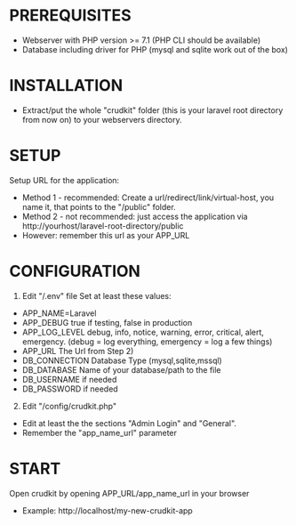 # PREREQUISITES
* Webserver with PHP version >= 7.1 (PHP CLI should be available)
* Database including driver for PHP (mysql and sqlite work out of the box)

# INSTALLATION
* Extract/put the whole "crudkit" folder (this is your laravel root directory from now on) to your webservers <htdocs> directory.
	
# SETUP
Setup URL for the application:
* Method 1 - recommended: 
Create a url/redirect/link/virtual-host, you name it, that points to the "<laravel-root-directory>/public" folder.
* Method 2 - not recommended: 
just access the application via http://yourhost/laravel-root-directory/public
* However: remember this url as your APP_URL

# CONFIGURATION
1. Edit "<laravel-root-directory>/.env" file
Set at least these values:
* APP_NAME=Laravel
* APP_DEBUG		true if testing, false in production
* APP_LOG_LEVEL	debug, info, notice, warning, error, critical, alert, emergency. (debug = log everything, emergency = log a few things)
* APP_URL			The Url from Step 2)
* DB_CONNECTION	Database Type (mysql,sqlite,mssql)
* DB_DATABASE		Name of your database/path to the file
* DB_USERNAME		if needed
* DB_PASSWORD		if needed

2. Edit "<laravel-root-directory>/config/crudkit.php"
* Edit at least the the sections "Admin Login" and "General".
* Remember the "app_name_url" parameter

# START
Open crudkit by opening APP_URL/app_name_url in your browser
* Example: http://localhost/my-new-crudkit-app
